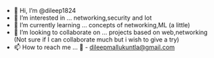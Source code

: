 - 👋 Hi, I’m @dileep1824
- 👀 I’m interested in ... networking,security and Iot
- 🌱 I’m currently learning ... concepts of networking,ML (a little) 
- 💞️ I’m looking to collaborate on ... projects based on web,networking (Not sure if I can collaborate much but i wish to give a try)
- 📫 How to reach me ... 📧 - dileepmallukuntla@gmail.com
                        
<!---
dileep1824/dileep1824 is a ✨ special ✨ repository because its `README.md` (this file) appears on your GitHub profile.
You can click the Preview link to take a look at your changes.
--->
